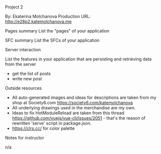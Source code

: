 Project 2

By: Ekaterina Molchanova
Production URL: http://e28p2.katemolchanova.me

Pages summary
List the "pages" of your application

SFC summary
List the SFCs of your application

Server interaction

List the features in your application that are persisting and retrieving data from the server

- get the list of posts
- write new post

Outside resources

- All auto-generated images and ideas for descriptions are taken from my shop at Society6.com https://society6.com/katemolchanova
- All underlying drawings used in the merchandise are my own.
- Ideas to fix HotModuleReload are taken from this thread https://github.com/vuejs/vue-cli/issues/2051 - that's the reason of rewritten 'serve' script in package.json.
- https://clrs.cc/ for color palette

Notes for instructor

n/a
